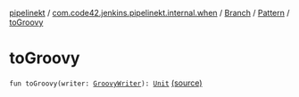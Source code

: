[pipelinekt](../../../index.md) / [com.code42.jenkins.pipelinekt.internal.when](../../index.md) / [Branch](../index.md) / [Pattern](index.md) / [toGroovy](./to-groovy.md)

# toGroovy

`fun toGroovy(writer: `[`GroovyWriter`](../../../com.code42.jenkins.pipelinekt.core.writer/-groovy-writer/index.md)`): `[`Unit`](https://kotlinlang.org/api/latest/jvm/stdlib/kotlin/-unit/index.html) [(source)](https://github.com/code42/pipelinekt/tree/master/internal/src/main/kotlin/com/code42/jenkins/pipelinekt/internal/when/Branch.kt#L16)